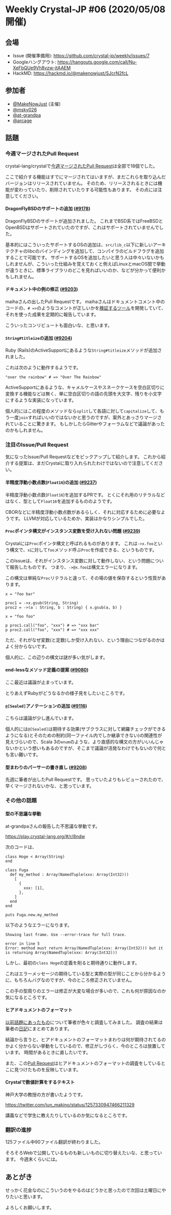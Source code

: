# Weekly Crystal-JP #06 (2020/05/08開催)

## 会場

- Issue (開催準備用): <https://github.com/crystal-jp/weekly/issues/7>
- Googleハングアウト: <https://hangouts.google.com/call/Nu-XeFbQUe9Vh8vzw-jtAAEM>
- HackMD: <https://hackmd.io/@makenowjust/SJcrN2fcL>

## 参加者

- [@MakeNowJust][] (主催)
- [@msky026][]
- [@at-grandpa][]
- [@arcage][]

[@MakeNowJust]: https://github.com/MakeNowJust
[@at-grandpa]: https://github.com/at-grandpa
[@msky026]: https://github.com/msky026
[@arcage]: https://github.com/arcage

## 話題

### 今週マージされたPull Request

crystal-lang/crystalで[今週マージされたPull Request](https://github.com/crystal-lang/crystal/pulls?q=is%3Apr+is%3Amerged+updated%3A2020-05-02..2020-05-08)は全部で18個でした。

ここで紹介する機能はすでにマージされてはいますが、まだこれらを取り込んだバージョンはリリースされていません。
そのため、リリースされるときには機能が変わっていたり、削除されていたりする可能性もあります。
その点には注意してください。

#### DragonFlyBSDのサポートの追加 ([#9178](https://github.com/crystal-lang/crystal/pull/9178))

DragonFlyBSDのサポートが追加されました。
これまでBSD系ではFreeBSDとOpenBSDはサポートされていたのですが、これはサポートされていませんでした。

基本的にはこういったサポートするOSの追加は、`src/lib_c`以下に新しいアーキテクチャのlibcのバインディングを追加して、コンパイラのビルドフラグを追加することで可能です。
サポートするOSを追加したいと思う人は中々いないかもしれませんが、こういった仕組みを覚えておくと例えばLinuxとmacOS間で挙動が違うときに、標準ライブラリのどこを見ればいいのか、などが分かって便利かもしれません。

#### ドキュメント中の例の修正 ([#9203](https://github.com/crystal-lang/crystal/pull/9203))

maihaさんの出したPull Requestです。
maihaさんはドキュメントコメント中のコードの、`# =>`のようなコメントが正しいかを[検証するツール](https://github.com/maiha/crystal-examples)を開発していて、それを使った成果を定期的に報告しています。

こういったコンリビュートも面白いな、と思います。

#### `String#titleize`の追加 ([#9204](https://github.com/crystal-lang/crystal/pull/9204))

Ruby (Rails)のActiveSupportにあるような`String#titleize`メソッドが追加されました。

これは次のように動作するようです。

```crystal
"over the rainbow" # => "Over The Rainbow"
```

ActiveSupportにあるような、キャメルケースやスネークケースを空白区切りに変換する機能などは無く、単に空白区切りの語の先頭を大文字、残りを小文字にするような実装になっています。

個人的にはこの程度のメソッドなら`split`して各語に対して`capitalize`して、もう一度`join`すればいいのではないかと思うのですが、案外とあっさりマージされていることに驚きます。
もしかしたらGitterやフォーラムなどで議論があったのかもしれません。

### 注目のIssue/Pull Request

気になったIssue/Pull Requestなどをピックアップして紹介します。
これから紹介する提案は、まだCrystalに取り入れられたわけではないので注意してください。

#### 半精度浮動小数点数(`Float16`)の追加 ([#9237](https://github.com/crystal-lang/crystal/pull/9237))

半精度浮動小数点数(`Float16`)を追加するPRです。
とくにそれ用のリテラルなどはなく、型として`Float16`を追加するもののようです。

CBORなどに半精度浮動小数点数があるらしく、それに対応するために必要なようです。
LLVMが対応しているためか、実装はかなりシンプルでした。

#### `Proc`ポインタ構文がインスタンス変数を受け入れない問題 ([#9239](https://github.com/crystal-lang/crystal/issues/9239))

Crystalには`Proc`ポインタ構文と呼ばれるものがあります。
これは`->x.foo`という構文で、`x`に対して`foo`メソッド呼ぶ`Proc`を作成できる、というものです。

このIssueは、それがインスタンス変数に対して動作しない、という問題について報告したものです。
つまり、`->@x.foo`は構文エラーになります。

この構文は単純な`Proc`リテラルと違って、その場の値を保存するという性質があります。

```crystal
x = "foo bar"

proc1 = ->x.gsub(String, String)
proc2 = ->(a : String, b : String) { x.gsub(a, b) }

x = "foo foo"

p proc1.call("foo", "xxx") # => "xxx bar"
p proc2.call("foo", "xxx") # => "xxx xxx"
```

ただ、それがなぜ変数(と定数)しか受け入れない、という理由につながるのかはよく分からないです。

個人的に、この辺りの構文は謎が多い気がします。

#### end-lessなメソッド定義の提案 ([#9080](https://github.com/crystal-lang/crystal/issues/9080))

ここ最近は議論が止まっています。

とりあえずRubyがどうなるかの様子見をしたいところです。

#### `@[Sealed]`アノテーションの追加 ([#9116](https://github.com/crystal-lang/crystal/issues/9116))

こちらは議論が少し進んでいます。

個人的には`@[Sealed]`は期待する効果(サブクラスに対して網羅チェックができるようになる)とそのための制約(同一ファイル内でしか継承できない)の関連性が見えづらいので、Scala 3の`enum`のような、より直感的な構文の方がいいんじゃないかという想いもあるのですが、そこまで議論が活発なわけでもないので何とも言い難いです。

#### 型まわりのパーサーの書き直し ([#9208](https://github.com/crystal-lang/crystal/pull/9208))

先週に筆者が出したPull Requestです。
思っていたよりもレビューされたので、早くマージされないかな、と思っています。

### その他の話題

#### 型の不思議な挙動

at-grandpaさんの報告した不思議な挙動です。

<https://play.crystal-lang.org/#/r/8ndw>

次のコードは、

```crystal
class Hoge < Array(String)
end

class Fuga
  def my_method : Array(NamedTuple(xxx: Array(Int32)))
    [
      {
        xxx: [1],
      },
    ]
  end
end

puts Fuga.new.my_method
```

以下のようなエラーになります。

```
Showing last frame. Use --error-trace for full trace.

error in line 5
Error: method must return Array(NamedTuple(xxx: Array(Int32))) but it is returning Array(NamedTuple(xxx: Array(Int32)))
```

しかし、最初の`class Hoge`の定義を削ると期待通りに動作します。

これはエラーメッセージの期待している型と実際の型が同じことから分かるように、もちろんバグなのですが、今のところ修正されていません。

この手の型周りのエラーは修正が大変な場合が多いので、これも何が原因なのか気になるところです。

#### ヒアドキュメントのフォーマット

[以前話題にあったもの](https://crystal-jp.github.io/weekly/#/minutes/2020-04-10?id=名前付きタプルの中でヒアドキュメントがあるとインデントがおかしくなる)について筆者が色々と調査してみました。
調査の結果は筆者の[日記](https://diary.quine.codes/post/2020-04-28-diary/)にまとめてあります。

結論から言うと、ヒアドキュメントのフォーマットまわりは何が期待されてるのかよく分からない挙動をしているので、修正がしづらく、今のところは放置しています。
時間があるときに直したいです。

また、この[Pull Request](https://github.com/crystal-lang/crystal/pull/9231)はヒアドキュメントのフォーマットの調査をしているとこに見つけたものを反映しています。

#### Crystalで数値計算をするテキスト

神戸大学の教授の方が書いたようです。

<https://twitter.com/jun_makino/status/1257330947466211329>

講義などで学生に教えたりしているのか気になるところです。

### 翻訳の進捗

125ファイル中90ファイル翻訳が終わりました。

そろそろWebで公開しているものも新しいものに切り替えたいな、と思っています。
今週末くらいには。

## あとがき

せっかく花金なのにこういうのをやるのはどうかと思ったので次回は土曜日にやりたいと思います。

よろしくお願いします。
